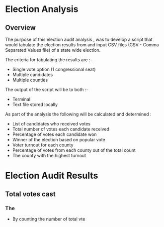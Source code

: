 # Election Analysis

## Overview

The purpose of this election audit analysis , was to develop a script that would tabulate the election results from and input CSV files (CSV - Comma Separated Values file) of a state wide election. 

The criteria for tabulating the results are :- 
- Single vote option (1 congressional seat)
- Multiple candidates
- Multiple counties

The output of the script will be to both :- 
- Terminal 
- Text file stored locally

As part of the analysis the following will be calculated and determined :
- List of candidates who received votes
- Total number of votes each candidate received
- Percentage of votes each candidate won
- Winner of the election based on popular vote
- Voter turnout for each county
- Percentage of votes from each county out of the total count
- The county with the highest turnout

# Election Audit Results

## Total votes cast

### The 
- By counting the number of total vte
